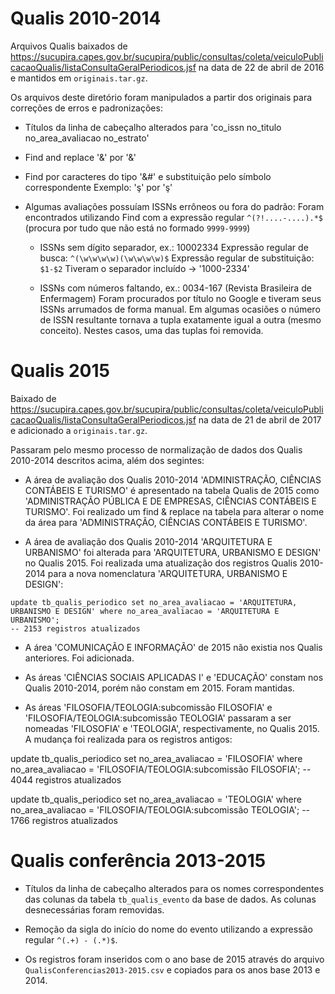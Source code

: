 # Qualis 2010-2014

Arquivos Qualis baixados de https://sucupira.capes.gov.br/sucupira/public/consultas/coleta/veiculoPublicacaoQualis/listaConsultaGeralPeriodicos.jsf na data de 22 de abril de 2016 e mantidos em `originais.tar.gz`.

Os arquivos deste diretório foram manipulados a partir dos originais para correções de erros e padronizações:

* Títulos da linha de cabeçalho alterados para 'co_issn	no_titulo	no_area_avaliacao	no_estrato'

* Find and replace '&amp;' por '&'

* Find por caracteres do tipo '&#' e substituição pelo símbolo correspondente
	Exemplo: '&#351;' por 'ş'

* Algumas avaliações possuíam ISSNs errôneos ou fora do padrão:
	Foram encontrados utilizando Find com a expressão regular `^(?!....-....).*$`
	(procura por tudo que não está no formado `9999-9999`)

	- ISSNs sem dígito separador, ex.: 10002334
		Expressão regular de busca: `^(\w\w\w\w)(\w\w\w\w)$`
		Expressão regular de substituição: `$1-$2`
		Tiveram o separador incluído -> '1000-2334'

	- ISSNs com números faltando, ex.: 0034-167 (Revista Brasileira de Enfermagem)
		Foram procurados por título no Google e tiveram seus ISSNs arrumados de forma manual.
		Em algumas ocasiões o número de ISSN resultante tornava a tupla exatamente igual a outra (mesmo conceito). Nestes casos, uma das tuplas foi removida.

# Qualis 2015

Baixado de https://sucupira.capes.gov.br/sucupira/public/consultas/coleta/veiculoPublicacaoQualis/listaConsultaGeralPeriodicos.jsf na data de 21 de abril de 2017 e adicionado a `originais.tar.gz`.

Passaram pelo mesmo processo de normalização de dados dos Qualis 2010-2014 descritos acima, além dos segintes:

* A área de avaliação dos Qualis 2010-2014 'ADMINISTRAÇÃO, CIÊNCIAS CONTÁBEIS E TURISMO' é apresentado na tabela Qualis de 2015 como 'ADMINISTRAÇÃO PÚBLICA E DE EMPRESAS, CIÊNCIAS CONTÁBEIS E TURISMO'. Foi realizado um find & replace na tabela para alterar o nome da área para 'ADMINISTRAÇÃO, CIÊNCIAS CONTÁBEIS E TURISMO'.

* A área de avaliação dos Qualis 2010-2014 'ARQUITETURA E URBANISMO' foi alterada para 'ARQUITETURA, URBANISMO E DESIGN' no Qualis 2015. Foi realizada uma atualização dos registros Qualis 2010-2014 para a nova nomenclatura 'ARQUITETURA, URBANISMO E DESIGN':

```
update tb_qualis_periodico set no_area_avaliacao = 'ARQUITETURA, URBANISMO E DESIGN' where no_area_avaliacao = 'ARQUITETURA E URBANISMO';
-- 2153 registros atualizados
```

* A área 'COMUNICAÇÃO E INFORMAÇÃO' de 2015 não existia nos Qualis anteriores. Foi adicionada.

* As áreas 'CIÊNCIAS SOCIAIS APLICADAS I' e 'EDUCAÇÃO' constam nos Qualis 2010-2014, porém não constam em 2015. Foram mantidas.

* As áreas 'FILOSOFIA/TEOLOGIA:subcomissão FILOSOFIA' e 'FILOSOFIA/TEOLOGIA:subcomissão TEOLOGIA' passaram a ser nomeadas 'FILOSOFIA' e 'TEOLOGIA', respectivamente, no Qualis 2015. A mudança foi realizada para os registros antigos:

update tb_qualis_periodico set no_area_avaliacao = 'FILOSOFIA' where no_area_avaliacao = 'FILOSOFIA/TEOLOGIA:subcomissão FILOSOFIA';
-- 4044 registros atualizados

update tb_qualis_periodico set no_area_avaliacao = 'TEOLOGIA' where no_area_avaliacao = 'FILOSOFIA/TEOLOGIA:subcomissão TEOLOGIA';
-- 1766 registros atualizados

# Qualis conferência 2013-2015

* Títulos da linha de cabeçalho alterados para os nomes correspondentes das colunas da tabela `tb_qualis_evento` da base de dados. As colunas desnecessárias foram removidas.

* Remoção da sigla do início do nome do evento utilizando a expressão regular `^(.+) - (.*)$`.

* Os registros foram inseridos com o ano base de 2015 através do arquivo `QualisConferencias2013-2015.csv` e copiados para os anos base 2013 e 2014.
